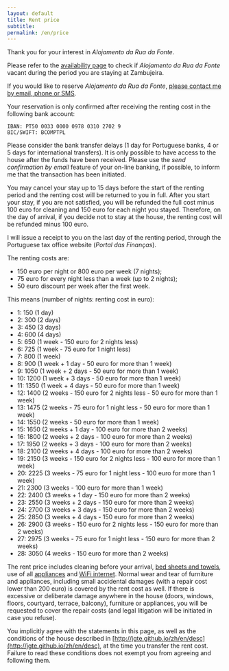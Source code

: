 ```yaml
---
layout: default
title: Rent price
subtitle:
permalink: /en/price
---
```


Thank you for your interest in *Alojamento da Rua da Fonte*.

Please refer to the [availability page](http://jgte.github.io/zambujeira/en/#disponibilidade) to check if *Alojamento da Rua da Fonte* vacant during the period you are staying at Zambujeira.

If you would like to reserve *Alojamento da Rua da Fonte*, [please contact me by email, phone or SMS](http://jgte.github.io/zh/en/intro#house-contacts).

Your reservation is only confirmed after receiving the renting cost in the following bank account:

    IBAN: PT50 0033 0000 0978 0310 2702 9
    BIC/SWIFT: BCOMPTPL

Please consider the bank transfer delays (1 day for Portuguese banks, 4 or 5 days for international transfers). It is only possible to have access to the house after the funds have been received. Please use the *send confirmation by email* feature of your on-line banking, if possible, to inform me that the transaction has been initiated.

You may cancel your stay up to 15 days before the start of the renting period and the renting cost will be returned to you in full. After you start your stay, if you are not satisfied, you will be refunded the full cost minus 100 euro for cleaning and 150 euro for each night you stayed. Therefore, on the day of arrival, if you decide not to stay at the house, the renting cost will be refunded minus 100 euro.

I will issue a receipt to you on the last day of the renting period, through the Portuguese tax office website (*Portal das Finanças*).

The renting costs are:
- 150 euro per night or 800 euro per week (7 nights);
- 75 euro for every night less than a week (up to 2 nights);
- 50 euro discount per week after the first week.

This means (number of nights: renting cost in euro):
- 1: 150 (1 day)
- 2: 300 (2 days)
- 3: 450 (3 days)
- 4: 600 (4 days)
- 5: 650 (1 week - 150 euro for 2 nights less)
- 6: 725 (1 week - 75 euro for 1 night less)
- 7: 800 (1 week)
- 8: 900 (1 week + 1 day - 50 euro for more than 1 week)
- 9: 1050 (1 week + 2 days - 50 euro for more than 1 week)
- 10: 1200 (1 week + 3 days - 50 euro for more than 1 week)
- 11: 1350 (1 week + 4 days - 50 euro for more than 1 week)
- 12: 1400 (2 weeks - 150 euro for 2 nights less - 50 euro for more than 1 week)
- 13: 1475 (2 weeks - 75 euro for 1 night less - 50 euro for more than 1 week)
- 14: 1550 (2 weeks - 50 euro for more than 1 week)
- 15: 1650 (2 weeks + 1 day - 100 euro for more than 2 weeks)
- 16: 1800 (2 weeks + 2 days - 100 euro for more than 2 weeks)
- 17: 1950 (2 weeks + 3 days - 100 euro for more than 2 weeks)
- 18: 2100 (2 weeks + 4 days - 100 euro for more than 2 weeks)
- 19: 2150 (3 weeks - 150 euro for 2 nights less - 100 euro for more than 1 week)
- 20: 2225 (3 weeks - 75 euro for 1 night less - 100 euro for more than 1 week)
- 21: 2300 (3 weeks - 100 euro for more than 1 week)
- 22: 2400 (3 weeks + 1 day - 150 euro for more than 2 weeks)
- 23: 2550 (3 weeks + 2 days - 150 euro for more than 2 weeks)
- 24: 2700 (3 weeks + 3 days - 150 euro for more than 2 weeks)
- 25: 2850 (3 weeks + 4 days - 150 euro for more than 2 weeks)
- 26: 2900 (3 weeks - 150 euro for 2 nights less - 150 euro for more than 2 weeks)
- 27: 2975 (3 weeks - 75 euro for 1 night less - 150 euro for more than 2 weeks)
- 28: 3050 (4 weeks - 150 euro for more than 2 weeks)

The rent price includes cleaning before your arrival, [bed sheets and towels](http://jgte.github.io/zh/en/desc#bed-sheets-and-towels), use of all [appliances](http://jgte.github.io/zh/en/desc#appliances) and [WiFi internet](http://jgte.github.io/zh/en/desc#wifi-internet). Normal wear and tear of furniture and appliances, including small accidental damages (with a repair cost lower than 200 euro) is covered by the rent cost as well. If there is excessive or deliberate damage anywhere in the house (doors, windows, floors, courtyard, terrace, balcony), furniture or appliances, you will be requested to cover the repair costs (and legal litigation will be initiated in case you refuse).

You implicitly agree with the statements in this page, as well as the conditions of the house described in [http://jgte.github.io/zh/en/desc](http://jgte.github.io/zh/en/desc), at the time you transfer the rent cost. Failure to read these conditions does not exempt you from agreeing and following them.